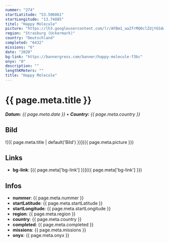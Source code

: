```yaml
---
nummer: "274"
startLatitude: "53.506861"
startLongitude: "13.74885"
titel: "Happy Molecule"
picture: "https://lh3.googleusercontent.com/lr/AFBm1_aaZfrMQ0clZdjYGSdwTGic-eqVR9BT9XEL0zE4bE2RcHqJlhBk_E8ASQjN0tEf0WIQ5_5wEwmrCSrQsk9DW8fhwpgJi0kyo-tpx_syWhUv0oTojAIOUeT7W5uFuirHOhNGzKyYksdp88qyPPHJV5xvVNkJudO2AKPsfQjwhLx4EYIzWEw1X8iyn9oGa5Q1wxoMVD6AVfJcC6YVgdjicWhYTkkWOmd2KXqyAM5nMRL_Cn3RUg_zunFnPFQeHhc3QZ1MmA3oY2tl_frHdromtPn5E09eDtDxnQJxco5Khhenu189U1aFyljnMfjcdHfnXjuP2c_gtd8iyuTictttpx-9ukBWf_RSwlYImbvJKLUE0oVCxpHAONCZvA6wKDDaixDSPu4XPSaSvih-PLRgup-3RBoKm4cVPVJ15hZXVxd53of4eXjbBO091nGql5_jdhm9GgzOjwB1Q0gq93eD7NEHGerlj-GPf99TObcXO0vd3L_ESlotEYjLYhhDBl9uGPDGCp5nJOvqTvTNcPCOeRRYkBH8pHNZ9Lh4qTrivqqTssi22tJwsgxwZxxRwma1E_AljBviM6kDnzReJQCFGpInHZ_aYg0i9st85FRqw5tYsH7OlHnoPUJ20gQkbfwZ0a9317xoELxKEQRHaHSkeFhZahVCHK5ImtxHUmzGoLz1xITamggngudYAKzGShgyHN3cRhIyDfIeWPFXswUI84h8lb_jk4lzefV-GyGCtY7qX5frX7MhXOHxPAr9cDlhT4n8IlQmn0XqxVOX6KESJeixtwajkUkM3PPWRBA9vAHBIbN6rvKUtOv40jgrn6lZEVMz5rOSTT-JKXTbU7vFeg9KB_Xaas16VP2X"
region: "Strasburg (Uckermark)"
country: "Deutschland"
completed: "6432"
missions: "6"
date: "2020"
bg-link: "https://bannergress.com/banner/happy-molecule-f3bc"
onyx: "0"
description: ""
lengthKMeters: ""
title: "Happy Molecule"
---
```


# {{ page.meta.title }}
_**Datum:** {{ page.meta.date }} • **Country:** {{ page.meta.country }}_

## Bild
![{{ page.meta.title | default('Bild') }}]({{ page.meta.picture }})

## Links
- **bg-link**: [{{ page.meta['bg-link'] }}]({{ page.meta['bg-link'] }})

## Infos
- **nummer**: {{ page.meta.nummer }}
- **startLatitude**: {{ page.meta.startLatitude }}
- **startLongitude**: {{ page.meta.startLongitude }}
- **region**: {{ page.meta.region }}
- **country**: {{ page.meta.country }}
- **completed**: {{ page.meta.completed }}
- **missions**: {{ page.meta.missions }}
- **onyx**: {{ page.meta.onyx }}

